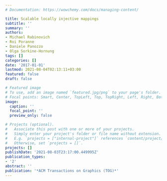 ```yaml
---
# Documentation: https://wowchemy.com/docs/managing-content/

title: Scalable locally injective mappings
subtitle: ''
summary: ''
authors:
- Michael Rabinovich
- Roi Poranne
- Daniele Panozzo
- Olga Sorkine-Hornung
tags: []
categories: []
date: '2017-01-01'
lastmod: 2021-08-04T02:13:11+03:00
featured: false
draft: false

# Featured image
# To use, add an image named `featured.jpg/png` to your page's folder.
# Focal points: Smart, Center, TopLeft, Top, TopRight, Left, Right, BottomLeft, Bottom, BottomRight.
image:
  caption: ''
  focal_point: ''
  preview_only: false

# Projects (optional).
#   Associate this post with one or more of your projects.
#   Simply enter your project's folder or file name without extension.
#   E.g. `projects = ["internal-project"]` references `content/project/deep-learning/index.md`.
#   Otherwise, set `projects = []`.
projects: []
publishDate: '2021-08-03T23:17:00.449995Z'
publication_types:
- '2'
abstract: ''
publication: '*ACM Transactions on Graphics (TOG)*'
---
```

